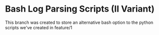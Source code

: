 # Bash Log Parsing Scripts (II Variant)

This branch was created to store an alternative bash option to the python scripts we've created in feature/1 


